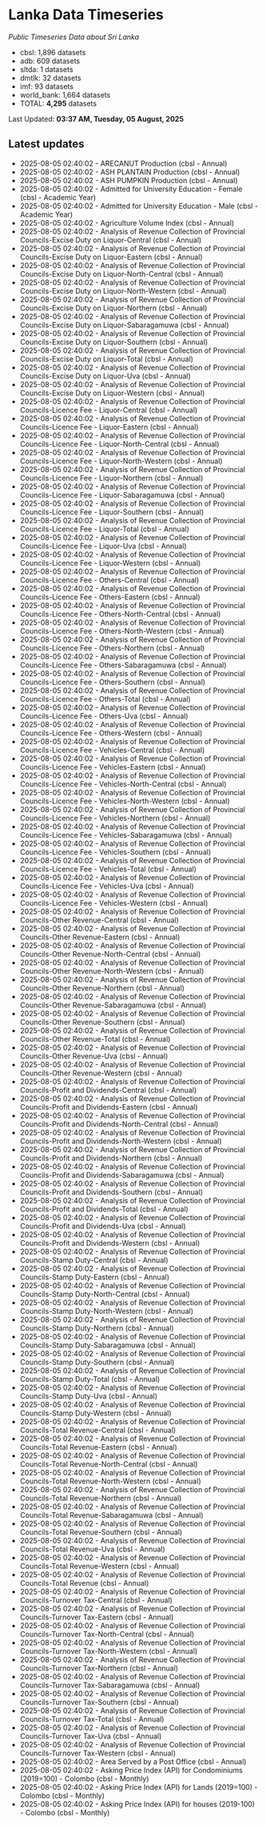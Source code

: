 # Lanka Data Timeseries
*Public Timeseries Data about Sri Lanka*

* cbsl: 1,896 datasets
* adb: 609 datasets
* sltda: 1 datasets
* dmtlk: 32 datasets
* imf: 93 datasets
* world_bank: 1,664 datasets
* TOTAL: **4,295** datasets

Last Updated: **03:37 AM, Tuesday, 05 August, 2025**

## Latest updates

* 2025-08-05 02:40:02 - ARECANUT Production (cbsl - Annual)
* 2025-08-05 02:40:02 - ASH PLANTAIN Production (cbsl - Annual)
* 2025-08-05 02:40:02 - ASH PUMPKIN Production (cbsl - Annual)
* 2025-08-05 02:40:02 - Admitted for University Education - Female (cbsl - Academic Year)
* 2025-08-05 02:40:02 - Admitted for University Education - Male (cbsl - Academic Year)
* 2025-08-05 02:40:02 - Agriculture Volume Index (cbsl - Annual)
* 2025-08-05 02:40:02 - Analysis of Revenue Collection of Provincial Councils-Excise Duty on Liquor-Central (cbsl - Annual)
* 2025-08-05 02:40:02 - Analysis of Revenue Collection of Provincial Councils-Excise Duty on Liquor-Eastern (cbsl - Annual)
* 2025-08-05 02:40:02 - Analysis of Revenue Collection of Provincial Councils-Excise Duty on Liquor-North-Central (cbsl - Annual)
* 2025-08-05 02:40:02 - Analysis of Revenue Collection of Provincial Councils-Excise Duty on Liquor-North-Western (cbsl - Annual)
* 2025-08-05 02:40:02 - Analysis of Revenue Collection of Provincial Councils-Excise Duty on Liquor-Northern (cbsl - Annual)
* 2025-08-05 02:40:02 - Analysis of Revenue Collection of Provincial Councils-Excise Duty on Liquor-Sabaragamuwa (cbsl - Annual)
* 2025-08-05 02:40:02 - Analysis of Revenue Collection of Provincial Councils-Excise Duty on Liquor-Southern (cbsl - Annual)
* 2025-08-05 02:40:02 - Analysis of Revenue Collection of Provincial Councils-Excise Duty on Liquor-Total (cbsl - Annual)
* 2025-08-05 02:40:02 - Analysis of Revenue Collection of Provincial Councils-Excise Duty on Liquor-Uva (cbsl - Annual)
* 2025-08-05 02:40:02 - Analysis of Revenue Collection of Provincial Councils-Excise Duty on Liquor-Western (cbsl - Annual)
* 2025-08-05 02:40:02 - Analysis of Revenue Collection of Provincial Councils-Licence Fee - Liquor-Central (cbsl - Annual)
* 2025-08-05 02:40:02 - Analysis of Revenue Collection of Provincial Councils-Licence Fee - Liquor-Eastern (cbsl - Annual)
* 2025-08-05 02:40:02 - Analysis of Revenue Collection of Provincial Councils-Licence Fee - Liquor-North-Central (cbsl - Annual)
* 2025-08-05 02:40:02 - Analysis of Revenue Collection of Provincial Councils-Licence Fee - Liquor-North-Western (cbsl - Annual)
* 2025-08-05 02:40:02 - Analysis of Revenue Collection of Provincial Councils-Licence Fee - Liquor-Northern (cbsl - Annual)
* 2025-08-05 02:40:02 - Analysis of Revenue Collection of Provincial Councils-Licence Fee - Liquor-Sabaragamuwa (cbsl - Annual)
* 2025-08-05 02:40:02 - Analysis of Revenue Collection of Provincial Councils-Licence Fee - Liquor-Southern (cbsl - Annual)
* 2025-08-05 02:40:02 - Analysis of Revenue Collection of Provincial Councils-Licence Fee - Liquor-Total (cbsl - Annual)
* 2025-08-05 02:40:02 - Analysis of Revenue Collection of Provincial Councils-Licence Fee - Liquor-Uva (cbsl - Annual)
* 2025-08-05 02:40:02 - Analysis of Revenue Collection of Provincial Councils-Licence Fee - Liquor-Western (cbsl - Annual)
* 2025-08-05 02:40:02 - Analysis of Revenue Collection of Provincial Councils-Licence Fee - Others-Central (cbsl - Annual)
* 2025-08-05 02:40:02 - Analysis of Revenue Collection of Provincial Councils-Licence Fee - Others-Eastern (cbsl - Annual)
* 2025-08-05 02:40:02 - Analysis of Revenue Collection of Provincial Councils-Licence Fee - Others-North-Central (cbsl - Annual)
* 2025-08-05 02:40:02 - Analysis of Revenue Collection of Provincial Councils-Licence Fee - Others-North-Western (cbsl - Annual)
* 2025-08-05 02:40:02 - Analysis of Revenue Collection of Provincial Councils-Licence Fee - Others-Northern (cbsl - Annual)
* 2025-08-05 02:40:02 - Analysis of Revenue Collection of Provincial Councils-Licence Fee - Others-Sabaragamuwa (cbsl - Annual)
* 2025-08-05 02:40:02 - Analysis of Revenue Collection of Provincial Councils-Licence Fee - Others-Southern (cbsl - Annual)
* 2025-08-05 02:40:02 - Analysis of Revenue Collection of Provincial Councils-Licence Fee - Others-Total (cbsl - Annual)
* 2025-08-05 02:40:02 - Analysis of Revenue Collection of Provincial Councils-Licence Fee - Others-Uva (cbsl - Annual)
* 2025-08-05 02:40:02 - Analysis of Revenue Collection of Provincial Councils-Licence Fee - Others-Western (cbsl - Annual)
* 2025-08-05 02:40:02 - Analysis of Revenue Collection of Provincial Councils-Licence Fee - Vehicles-Central (cbsl - Annual)
* 2025-08-05 02:40:02 - Analysis of Revenue Collection of Provincial Councils-Licence Fee - Vehicles-Eastern (cbsl - Annual)
* 2025-08-05 02:40:02 - Analysis of Revenue Collection of Provincial Councils-Licence Fee - Vehicles-North-Central (cbsl - Annual)
* 2025-08-05 02:40:02 - Analysis of Revenue Collection of Provincial Councils-Licence Fee - Vehicles-North-Western (cbsl - Annual)
* 2025-08-05 02:40:02 - Analysis of Revenue Collection of Provincial Councils-Licence Fee - Vehicles-Northern (cbsl - Annual)
* 2025-08-05 02:40:02 - Analysis of Revenue Collection of Provincial Councils-Licence Fee - Vehicles-Sabaragamuwa (cbsl - Annual)
* 2025-08-05 02:40:02 - Analysis of Revenue Collection of Provincial Councils-Licence Fee - Vehicles-Southern (cbsl - Annual)
* 2025-08-05 02:40:02 - Analysis of Revenue Collection of Provincial Councils-Licence Fee - Vehicles-Total (cbsl - Annual)
* 2025-08-05 02:40:02 - Analysis of Revenue Collection of Provincial Councils-Licence Fee - Vehicles-Uva (cbsl - Annual)
* 2025-08-05 02:40:02 - Analysis of Revenue Collection of Provincial Councils-Licence Fee - Vehicles-Western (cbsl - Annual)
* 2025-08-05 02:40:02 - Analysis of Revenue Collection of Provincial Councils-Other Revenue-Central (cbsl - Annual)
* 2025-08-05 02:40:02 - Analysis of Revenue Collection of Provincial Councils-Other Revenue-Eastern (cbsl - Annual)
* 2025-08-05 02:40:02 - Analysis of Revenue Collection of Provincial Councils-Other Revenue-North-Central (cbsl - Annual)
* 2025-08-05 02:40:02 - Analysis of Revenue Collection of Provincial Councils-Other Revenue-North-Western (cbsl - Annual)
* 2025-08-05 02:40:02 - Analysis of Revenue Collection of Provincial Councils-Other Revenue-Northern (cbsl - Annual)
* 2025-08-05 02:40:02 - Analysis of Revenue Collection of Provincial Councils-Other Revenue-Sabaragamuwa (cbsl - Annual)
* 2025-08-05 02:40:02 - Analysis of Revenue Collection of Provincial Councils-Other Revenue-Southern (cbsl - Annual)
* 2025-08-05 02:40:02 - Analysis of Revenue Collection of Provincial Councils-Other Revenue-Total (cbsl - Annual)
* 2025-08-05 02:40:02 - Analysis of Revenue Collection of Provincial Councils-Other Revenue-Uva (cbsl - Annual)
* 2025-08-05 02:40:02 - Analysis of Revenue Collection of Provincial Councils-Other Revenue-Western (cbsl - Annual)
* 2025-08-05 02:40:02 - Analysis of Revenue Collection of Provincial Councils-Profit and Dividends-Central (cbsl - Annual)
* 2025-08-05 02:40:02 - Analysis of Revenue Collection of Provincial Councils-Profit and Dividends-Eastern (cbsl - Annual)
* 2025-08-05 02:40:02 - Analysis of Revenue Collection of Provincial Councils-Profit and Dividends-North-Central (cbsl - Annual)
* 2025-08-05 02:40:02 - Analysis of Revenue Collection of Provincial Councils-Profit and Dividends-North-Western (cbsl - Annual)
* 2025-08-05 02:40:02 - Analysis of Revenue Collection of Provincial Councils-Profit and Dividends-Northern (cbsl - Annual)
* 2025-08-05 02:40:02 - Analysis of Revenue Collection of Provincial Councils-Profit and Dividends-Sabaragamuwa (cbsl - Annual)
* 2025-08-05 02:40:02 - Analysis of Revenue Collection of Provincial Councils-Profit and Dividends-Southern (cbsl - Annual)
* 2025-08-05 02:40:02 - Analysis of Revenue Collection of Provincial Councils-Profit and Dividends-Total (cbsl - Annual)
* 2025-08-05 02:40:02 - Analysis of Revenue Collection of Provincial Councils-Profit and Dividends-Uva (cbsl - Annual)
* 2025-08-05 02:40:02 - Analysis of Revenue Collection of Provincial Councils-Profit and Dividends-Western (cbsl - Annual)
* 2025-08-05 02:40:02 - Analysis of Revenue Collection of Provincial Councils-Stamp Duty-Central (cbsl - Annual)
* 2025-08-05 02:40:02 - Analysis of Revenue Collection of Provincial Councils-Stamp Duty-Eastern (cbsl - Annual)
* 2025-08-05 02:40:02 - Analysis of Revenue Collection of Provincial Councils-Stamp Duty-North-Central (cbsl - Annual)
* 2025-08-05 02:40:02 - Analysis of Revenue Collection of Provincial Councils-Stamp Duty-North-Western (cbsl - Annual)
* 2025-08-05 02:40:02 - Analysis of Revenue Collection of Provincial Councils-Stamp Duty-Northern (cbsl - Annual)
* 2025-08-05 02:40:02 - Analysis of Revenue Collection of Provincial Councils-Stamp Duty-Sabaragamuwa (cbsl - Annual)
* 2025-08-05 02:40:02 - Analysis of Revenue Collection of Provincial Councils-Stamp Duty-Southern (cbsl - Annual)
* 2025-08-05 02:40:02 - Analysis of Revenue Collection of Provincial Councils-Stamp Duty-Total (cbsl - Annual)
* 2025-08-05 02:40:02 - Analysis of Revenue Collection of Provincial Councils-Stamp Duty-Uva (cbsl - Annual)
* 2025-08-05 02:40:02 - Analysis of Revenue Collection of Provincial Councils-Stamp Duty-Western (cbsl - Annual)
* 2025-08-05 02:40:02 - Analysis of Revenue Collection of Provincial Councils-Total Revenue-Central (cbsl - Annual)
* 2025-08-05 02:40:02 - Analysis of Revenue Collection of Provincial Councils-Total Revenue-Eastern (cbsl - Annual)
* 2025-08-05 02:40:02 - Analysis of Revenue Collection of Provincial Councils-Total Revenue-North-Central (cbsl - Annual)
* 2025-08-05 02:40:02 - Analysis of Revenue Collection of Provincial Councils-Total Revenue-North-Western (cbsl - Annual)
* 2025-08-05 02:40:02 - Analysis of Revenue Collection of Provincial Councils-Total Revenue-Northern (cbsl - Annual)
* 2025-08-05 02:40:02 - Analysis of Revenue Collection of Provincial Councils-Total Revenue-Sabaragamuwa (cbsl - Annual)
* 2025-08-05 02:40:02 - Analysis of Revenue Collection of Provincial Councils-Total Revenue-Southern (cbsl - Annual)
* 2025-08-05 02:40:02 - Analysis of Revenue Collection of Provincial Councils-Total Revenue-Uva (cbsl - Annual)
* 2025-08-05 02:40:02 - Analysis of Revenue Collection of Provincial Councils-Total Revenue-Western (cbsl - Annual)
* 2025-08-05 02:40:02 - Analysis of Revenue Collection of Provincial Councils-Total Revenue (cbsl - Annual)
* 2025-08-05 02:40:02 - Analysis of Revenue Collection of Provincial Councils-Turnover Tax-Central (cbsl - Annual)
* 2025-08-05 02:40:02 - Analysis of Revenue Collection of Provincial Councils-Turnover Tax-Eastern (cbsl - Annual)
* 2025-08-05 02:40:02 - Analysis of Revenue Collection of Provincial Councils-Turnover Tax-North-Central (cbsl - Annual)
* 2025-08-05 02:40:02 - Analysis of Revenue Collection of Provincial Councils-Turnover Tax-North-Western (cbsl - Annual)
* 2025-08-05 02:40:02 - Analysis of Revenue Collection of Provincial Councils-Turnover Tax-Northern (cbsl - Annual)
* 2025-08-05 02:40:02 - Analysis of Revenue Collection of Provincial Councils-Turnover Tax-Sabaragamuwa (cbsl - Annual)
* 2025-08-05 02:40:02 - Analysis of Revenue Collection of Provincial Councils-Turnover Tax-Southern (cbsl - Annual)
* 2025-08-05 02:40:02 - Analysis of Revenue Collection of Provincial Councils-Turnover Tax-Total (cbsl - Annual)
* 2025-08-05 02:40:02 - Analysis of Revenue Collection of Provincial Councils-Turnover Tax-Uva (cbsl - Annual)
* 2025-08-05 02:40:02 - Analysis of Revenue Collection of Provincial Councils-Turnover Tax-Western (cbsl - Annual)
* 2025-08-05 02:40:02 - Area Served by a Post Office (cbsl - Annual)
* 2025-08-05 02:40:02 - Asking Price Index (API) for Condominiums (2019=100) - Colombo (cbsl - Monthly)
* 2025-08-05 02:40:02 - Asking Price Index (API) for Lands (2019=100) - Colombo (cbsl - Monthly)
* 2025-08-05 02:40:02 - Asking Price Index (API) for houses (2019-100) - Colombo (cbsl - Monthly)